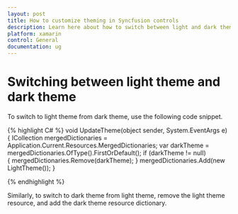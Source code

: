 ```yaml
---
layout: post
title: How to customize theming in Syncfusion controls
description: Learn here about how to switch between light and dark themes in Syncfusion Xamarin controls and more details.
platform: xamarin
control: General
documentation: ug
---
```


# Switching between light theme and dark theme

To switch to light theme from dark theme, use the following code snippet.

{% highlight C# %} 
void UpdateTheme(object sender, System.EventArgs e)
{
    ICollection<ResourceDictionary> mergedDictionaries = Application.Current.Resources.MergedDictionaries;
    var darkTheme = mergedDictionaries.OfType<DarkTheme>().FirstOrDefault();
    if (darkTheme != null)  
    {
        mergedDictionaries.Remove(darkTheme);
    }
    mergedDictionaries.Add(new LightTheme());
}

{% endhighlight %}

Similarly, to switch to dark theme from light theme, remove the light theme resource, and add the dark theme resource dictionary.